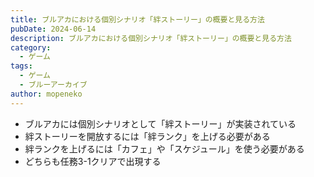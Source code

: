 ```yaml
---
title: ブルアカにおける個別シナリオ「絆ストーリー」の概要と見る方法
pubDate: 2024-06-14
description: ブルアカにおける個別シナリオ「絆ストーリー」の概要と見る方法
category:
  - ゲーム
tags:
  - ゲーム
  - ブルーアーカイブ
author: mopeneko
---
```

- ブルアカには個別シナリオとして「絆ストーリー」が実装されている
- 絆ストーリーを開放するには「絆ランク」を上げる必要がある
- 絆ランクを上げるには「カフェ」や「スケジュール」を使う必要がある
- どちらも任務3-1クリアで出現する
